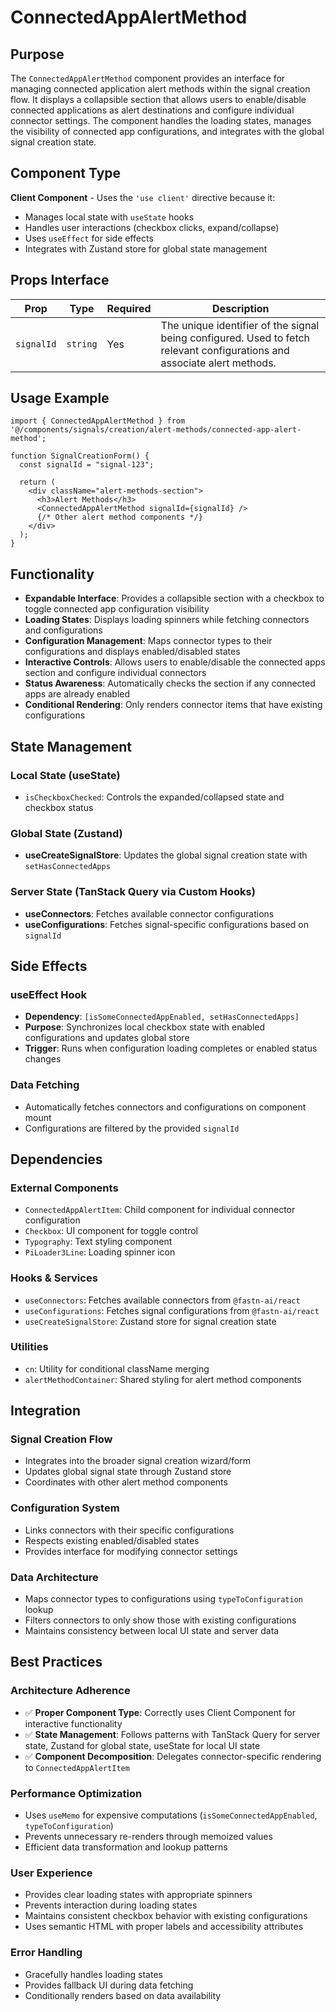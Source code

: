 # ConnectedAppAlertMethod

## Purpose

The `ConnectedAppAlertMethod` component provides an interface for managing connected application alert methods within the signal creation flow. It displays a collapsible section that allows users to enable/disable connected applications as alert destinations and configure individual connector settings. The component handles the loading states, manages the visibility of connected app configurations, and integrates with the global signal creation state.

## Component Type

**Client Component** - Uses the `'use client'` directive because it:
- Manages local state with `useState` hooks
- Handles user interactions (checkbox clicks, expand/collapse)
- Uses `useEffect` for side effects
- Integrates with Zustand store for global state management

## Props Interface

| Prop | Type | Required | Description |
|------|------|----------|-------------|
| `signalId` | `string` | Yes | The unique identifier of the signal being configured. Used to fetch relevant configurations and associate alert methods. |

## Usage Example

```tsx
import { ConnectedAppAlertMethod } from '@/components/signals/creation/alert-methods/connected-app-alert-method';

function SignalCreationForm() {
  const signalId = "signal-123";
  
  return (
    <div className="alert-methods-section">
      <h3>Alert Methods</h3>
      <ConnectedAppAlertMethod signalId={signalId} />
      {/* Other alert method components */}
    </div>
  );
}
```

## Functionality

- **Expandable Interface**: Provides a collapsible section with a checkbox to toggle connected app configuration visibility
- **Loading States**: Displays loading spinners while fetching connectors and configurations
- **Configuration Management**: Maps connector types to their configurations and displays enabled/disabled states
- **Interactive Controls**: Allows users to enable/disable the connected apps section and configure individual connectors
- **Status Awareness**: Automatically checks the section if any connected apps are already enabled
- **Conditional Rendering**: Only renders connector items that have existing configurations

## State Management

### Local State (useState)
- `isCheckboxChecked`: Controls the expanded/collapsed state and checkbox status

### Global State (Zustand)
- **useCreateSignalStore**: Updates the global signal creation state with `setHasConnectedApps`

### Server State (TanStack Query via Custom Hooks)
- **useConnectors**: Fetches available connector configurations
- **useConfigurations**: Fetches signal-specific configurations based on `signalId`

## Side Effects

### useEffect Hook
- **Dependency**: `[isSomeConnectedAppEnabled, setHasConnectedApps]`
- **Purpose**: Synchronizes local checkbox state with enabled configurations and updates global store
- **Trigger**: Runs when configuration loading completes or enabled status changes

### Data Fetching
- Automatically fetches connectors and configurations on component mount
- Configurations are filtered by the provided `signalId`

## Dependencies

### External Components
- `ConnectedAppAlertItem`: Child component for individual connector configuration
- `Checkbox`: UI component for toggle control
- `Typography`: Text styling component
- `PiLoader3Line`: Loading spinner icon

### Hooks & Services
- `useConnectors`: Fetches available connectors from `@fastn-ai/react`
- `useConfigurations`: Fetches signal configurations from `@fastn-ai/react`
- `useCreateSignalStore`: Zustand store for signal creation state

### Utilities
- `cn`: Utility for conditional className merging
- `alertMethodContainer`: Shared styling for alert method components

## Integration

### Signal Creation Flow
- Integrates into the broader signal creation wizard/form
- Updates global signal state through Zustand store
- Coordinates with other alert method components

### Configuration System
- Links connectors with their specific configurations
- Respects existing enabled/disabled states
- Provides interface for modifying connector settings

### Data Architecture
- Maps connector types to configurations using `typeToConfiguration` lookup
- Filters connectors to only show those with existing configurations
- Maintains consistency between local UI state and server data

## Best Practices

### Architecture Adherence
- ✅ **Proper Component Type**: Correctly uses Client Component for interactive functionality
- ✅ **State Management**: Follows patterns with TanStack Query for server state, Zustand for global state, useState for local UI state
- ✅ **Component Decomposition**: Delegates connector-specific rendering to `ConnectedAppAlertItem`

### Performance Optimization
- Uses `useMemo` for expensive computations (`isSomeConnectedAppEnabled`, `typeToConfiguration`)
- Prevents unnecessary re-renders through memoized values
- Efficient data transformation and lookup patterns

### User Experience
- Provides clear loading states with appropriate spinners
- Prevents interaction during loading states
- Maintains consistent checkbox behavior with existing configurations
- Uses semantic HTML with proper labels and accessibility attributes

### Error Handling
- Gracefully handles loading states
- Provides fallback UI during data fetching
- Conditionally renders based on data availability